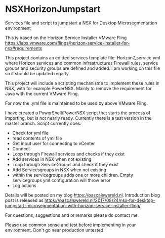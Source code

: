 # NSXHorizonJumpstart
Services file and script to jumpstart a NSX for Desktop Microsegmentation environment

This is based on the Horizon Service Installer VMware Fling https://labs.vmware.com/flings/horizon-service-installer-for-nsx#requirements

This project contains an editted services template file: Horizon7_service.yml where Horizon services and common infrastructures Firewall rules, service groups and security groups are defined and added. I am working on this file so it should be updated regarly.

This project will include a scripting mechanisme to implement these rules in NSX, with for example PowerNSX. Mainly to remove the requirement for Java with the current VMware Fling. 

For now the .yml file is maintained to be used by above VMware Fling.

I have created a PowerShell/PowerNSX script that starts the process of importing, but is not nearly ready. 
Currently there is a test version in the master branch.
Script currently does:
  - Check for yml file
  - read contents of yml file
  - Get input user for connecting to vCenter
  - Connect
  - Loop through Firewall services and checks if they exist
  - Add services in NSX when not existing
  - Loop through ServiceGroups and check if they exist
  - Add Servicesgroups in NSX when not existing
  - within the servicegroups adds one or more children. Empty servicegroups yml configuration will throw error
  - Log actions

Details will be posted on my blog https://pascalswereld.nl. 
Introduction blog post is released as https://pascalswereld.nl/2017/08/24/nsx-for-desktop-jumpstart-microsegmentation-with-horizon-service-installer-fling/.

For questions, suggestions and or remarks please do contact me.

Please use common sense and test before implementing in your environment. Don't go near production untested.
